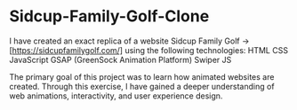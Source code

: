 # Sidcup-Family-Golf-Clone

I have created an exact replica of a website  Sidcup Family Golf -> [https://sidcupfamilygolf.com/] using the following technologies:
HTML
CSS
JavaScript
GSAP (GreenSock Animation Platform)
Swiper JS

The primary goal of this project was to learn how animated websites are created.
Through this exercise, I have gained a deeper understanding of web animations, interactivity, and user experience design.

